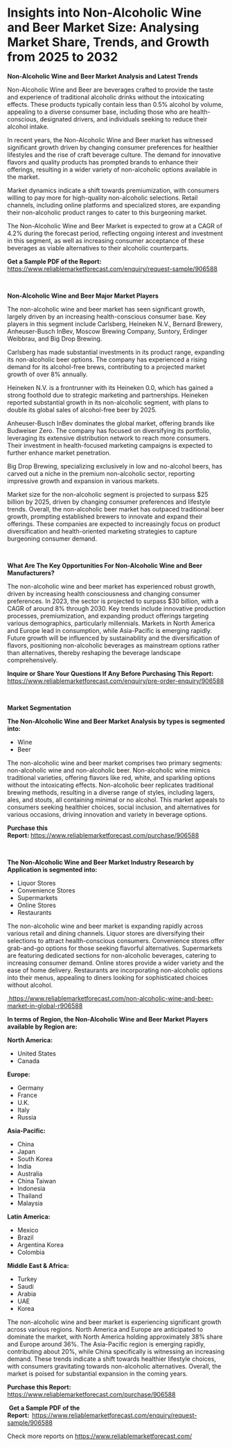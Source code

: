 <p><h1>Insights into Non-Alcoholic Wine and Beer Market Size: Analysing Market Share, Trends, and Growth from 2025 to 2032</h1></p><p><strong>Non-Alcoholic Wine and Beer Market Analysis and Latest Trends</strong></p>
<p><p>Non-Alcoholic Wine and Beer are beverages crafted to provide the taste and experience of traditional alcoholic drinks without the intoxicating effects. These products typically contain less than 0.5% alcohol by volume, appealing to a diverse consumer base, including those who are health-conscious, designated drivers, and individuals seeking to reduce their alcohol intake.</p><p>In recent years, the Non-Alcoholic Wine and Beer market has witnessed significant growth driven by changing consumer preferences for healthier lifestyles and the rise of craft beverage culture. The demand for innovative flavors and quality products has prompted brands to enhance their offerings, resulting in a wider variety of non-alcoholic options available in the market.</p><p>Market dynamics indicate a shift towards premiumization, with consumers willing to pay more for high-quality non-alcoholic selections. Retail channels, including online platforms and specialized stores, are expanding their non-alcoholic product ranges to cater to this burgeoning market.</p><p>The Non-Alcoholic Wine and Beer Market is expected to grow at a CAGR of 4.2% during the forecast period, reflecting ongoing interest and investment in this segment, as well as increasing consumer acceptance of these beverages as viable alternatives to their alcoholic counterparts.</p></p>
<p><strong>Get a Sample PDF of the Report:&nbsp;</strong> <a href="https://www.reliablemarketforecast.com/enquiry/request-sample/906588?utm_campaign=3538&utm_medium=2&utm_source=Github&utm_content=ia&utm_term=21032025&utm_id=non-alcoholic-wine-and-beer">https://www.reliablemarketforecast.com/enquiry/request-sample/906588</a></p>
<p>&nbsp;</p>
<p><strong>Non-Alcoholic Wine and Beer Major Market Players</strong></p>
<p><p>The non-alcoholic wine and beer market has seen significant growth, largely driven by an increasing health-conscious consumer base. Key players in this segment include Carlsberg, Heineken N.V., Bernard Brewery, Anheuser-Busch InBev, Moscow Brewing Company, Suntory, Erdinger Weibbrau, and Big Drop Brewing.</p><p>Carlsberg has made substantial investments in its product range, expanding its non-alcoholic beer options. The company has experienced a rising demand for its alcohol-free brews, contributing to a projected market growth of over 8% annually.</p><p>Heineken N.V. is a frontrunner with its Heineken 0.0, which has gained a strong foothold due to strategic marketing and partnerships. Heineken reported substantial growth in its non-alcoholic segment, with plans to double its global sales of alcohol-free beer by 2025.</p><p>Anheuser-Busch InBev dominates the global market, offering brands like Budweiser Zero. The company has focused on diversifying its portfolio, leveraging its extensive distribution network to reach more consumers. Their investment in health-focused marketing campaigns is expected to further enhance market penetration.</p><p>Big Drop Brewing, specializing exclusively in low and no-alcohol beers, has carved out a niche in the premium non-alcoholic sector, reporting impressive growth and expansion in various markets.</p><p>Market size for the non-alcoholic segment is projected to surpass $25 billion by 2025, driven by changing consumer preferences and lifestyle trends. Overall, the non-alcoholic beer market has outpaced traditional beer growth, prompting established brewers to innovate and expand their offerings. These companies are expected to increasingly focus on product diversification and health-oriented marketing strategies to capture burgeoning consumer demand.</p></p>
<p>&nbsp;</p>
<p><strong>What Are The Key Opportunities For Non-Alcoholic Wine and Beer Manufacturers?</strong></p>
<p><p>The non-alcoholic wine and beer market has experienced robust growth, driven by increasing health consciousness and changing consumer preferences. In 2023, the sector is projected to surpass $30 billion, with a CAGR of around 8% through 2030. Key trends include innovative production processes, premiumization, and expanding product offerings targeting various demographics, particularly millennials. Markets in North America and Europe lead in consumption, while Asia-Pacific is emerging rapidly. Future growth will be influenced by sustainability and the diversification of flavors, positioning non-alcoholic beverages as mainstream options rather than alternatives, thereby reshaping the beverage landscape comprehensively.</p></p>
<p><strong>Inquire or Share Your Questions If Any Before Purchasing This Report:</strong> <a href="https://www.reliablemarketforecast.com/enquiry/pre-order-enquiry/906588?utm_campaign=3538&utm_medium=2&utm_source=Github&utm_content=ia&utm_term=21032025&utm_id=non-alcoholic-wine-and-beer">https://www.reliablemarketforecast.com/enquiry/pre-order-enquiry/906588</a></p>
<p>&nbsp;</p>
<p><strong>Market Segmentation</strong></p>
<p><strong>The Non-Alcoholic Wine and Beer Market Analysis by types is segmented into:</strong></p>
<p><ul><li>Wine</li><li>Beer</li></ul></p>
<p><p>The non-alcoholic wine and beer market comprises two primary segments: non-alcoholic wine and non-alcoholic beer. Non-alcoholic wine mimics traditional varieties, offering flavors like red, white, and sparkling options without the intoxicating effects. Non-alcoholic beer replicates traditional brewing methods, resulting in a diverse range of styles, including lagers, ales, and stouts, all containing minimal or no alcohol. This market appeals to consumers seeking healthier choices, social inclusion, and alternatives for various occasions, driving innovation and variety in beverage options.</p></p>
<p><strong>Purchase this Report:&nbsp;</strong><a href="https://www.reliablemarketforecast.com/purchase/906588?utm_campaign=3538&utm_medium=2&utm_source=Github&utm_content=ia&utm_term=21032025&utm_id=non-alcoholic-wine-and-beer">https://www.reliablemarketforecast.com/purchase/906588</a></p>
<p>&nbsp;</p>
<p><strong>The Non-Alcoholic Wine and Beer Market Industry Research by Application is segmented into:</strong></p>
<p><ul><li>Liquor Stores</li><li>Convenience Stores</li><li>Supermarkets</li><li>Online Stores</li><li>Restaurants</li></ul></p>
<p><p>The non-alcoholic wine and beer market is expanding rapidly across various retail and dining channels. Liquor stores are diversifying their selections to attract health-conscious consumers. Convenience stores offer grab-and-go options for those seeking flavorful alternatives. Supermarkets are featuring dedicated sections for non-alcoholic beverages, catering to increasing consumer demand. Online stores provide a wider variety and the ease of home delivery. Restaurants are incorporating non-alcoholic options into their menus, appealing to diners looking for sophisticated choices without alcohol.</p></p>
<p><a href="https://www.reliablemarketforecast.com/non-alcoholic-wine-and-beer-market-in-global-r906588?utm_campaign=3538&utm_medium=2&utm_source=Github&utm_content=ia&utm_term=21032025&utm_id=non-alcoholic-wine-and-beer">&nbsp;https://www.reliablemarketforecast.com/non-alcoholic-wine-and-beer-market-in-global-r906588</a></p>
<p><strong>In terms of Region, the Non-Alcoholic Wine and Beer Market Players available by Region are:</strong></p>
<p>
    <p> <strong> North America: </strong>
        <ul>
            <li>United States</li>
            <li>Canada</li>
        </ul>
        </p> 
    <p> <strong> Europe: </strong>
        <ul>
            <li>Germany</li>
            <li>France</li>
            <li>U.K.</li>
            <li>Italy</li>
            <li>Russia</li>
        </ul>
        </p> 
    <p> <strong> Asia-Pacific: </strong>
        <ul>
            <li>China</li>
            <li>Japan</li>
            <li>South Korea</li>
            <li>India</li>
            <li>Australia</li>
            <li>China Taiwan</li>
            <li>Indonesia</li>
            <li>Thailand</li>
            <li>Malaysia</li>
        </ul>
        </p> 
    <p> <strong> Latin America: </strong>
        <ul>
            <li>Mexico</li>
            <li>Brazil</li>
            <li>Argentina Korea</li>
            <li>Colombia</li>
        </ul>
        </p> 
    <p> <strong> Middle East & Africa: </strong>
        <ul>
            <li>Turkey</li>
            <li>Saudi</li>
            <li>Arabia</li>
            <li>UAE</li>
            <li>Korea</li>
        </ul>
    </p>
    </p>
<p><p>The non-alcoholic wine and beer market is experiencing significant growth across various regions. North America and Europe are anticipated to dominate the market, with North America holding approximately 38% share and Europe around 36%. The Asia-Pacific region is emerging rapidly, contributing about 20%, while China specifically is witnessing an increasing demand. These trends indicate a shift towards healthier lifestyle choices, with consumers gravitating towards non-alcoholic alternatives. Overall, the market is poised for substantial expansion in the coming years.</p></p>
<p><strong>Purchase this Report: </strong><a href="https://www.reliablemarketforecast.com/purchase/906588?utm_campaign=3538&utm_medium=2&utm_source=Github&utm_content=ia&utm_term=21032025&utm_id=non-alcoholic-wine-and-beer">https://www.reliablemarketforecast.com/purchase/906588</a></p>
<p>&nbsp;<strong>Get a Sample PDF of the Report:&nbsp;&nbsp;</strong><a href="https://www.reliablemarketforecast.com/enquiry/request-sample/906588?utm_campaign=3538&utm_medium=2&utm_source=Github&utm_content=ia&utm_term=21032025&utm_id=non-alcoholic-wine-and-beer">https://www.reliablemarketforecast.com/enquiry/request-sample/906588</a></p>
<p><strong></strong></p>
<p>Check more reports on <a href="https://www.reliablemarketforecast.com/?utm_campaign=3538&utm_medium=2&utm_source=Github&utm_content=ia&utm_term=21032025&utm_id=non-alcoholic-wine-and-beer">https://www.reliablemarketforecast.com/</a></p>